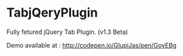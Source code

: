 # TabjQeryPlugin
Fully fetured jQuery Tab Plugin. (v1.3 Beta)

Demo available at : http://codepen.io/GlupiJas/pen/GoyEBg
